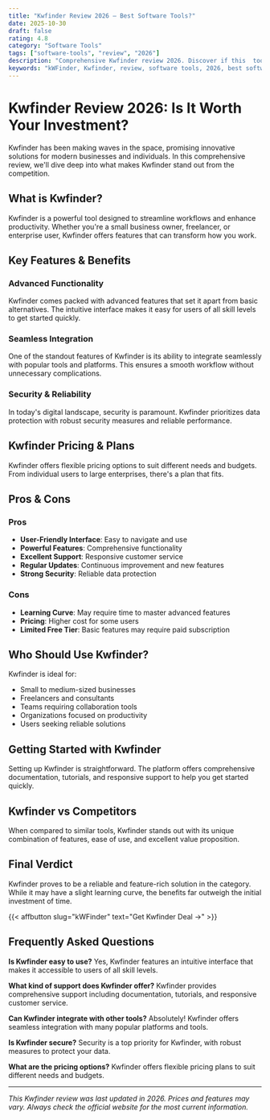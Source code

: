 ```yaml
---
title: "Kwfinder Review 2026 – Best Software Tools?"
date: 2025-10-30
draft: false
rating: 4.8
category: "Software Tools"
tags: ["software-tools", "review", "2026"]
description: "Comprehensive Kwfinder review 2026. Discover if this  tool is the best choice for your needs."
keywords: "kWFinder, Kwfinder, review, software tools, 2026, best software tools"
---
```


# Kwfinder Review 2026: Is It Worth Your Investment?

Kwfinder has been making waves in the  space, promising innovative solutions for modern businesses and individuals. In this comprehensive review, we'll dive deep into what makes Kwfinder stand out from the competition.

## What is Kwfinder?

Kwfinder is a powerful  tool designed to streamline workflows and enhance productivity. Whether you're a small business owner, freelancer, or enterprise user, Kwfinder offers features that can transform how you work.

## Key Features & Benefits

### Advanced Functionality
Kwfinder comes packed with advanced features that set it apart from basic alternatives. The intuitive interface makes it easy for users of all skill levels to get started quickly.

### Seamless Integration
One of the standout features of Kwfinder is its ability to integrate seamlessly with popular tools and platforms. This ensures a smooth workflow without unnecessary complications.

### Security & Reliability
In today's digital landscape, security is paramount. Kwfinder prioritizes data protection with robust security measures and reliable performance.

## Kwfinder Pricing & Plans

Kwfinder offers flexible pricing options to suit different needs and budgets. From individual users to large enterprises, there's a plan that fits.

## Pros & Cons

### Pros
- **User-Friendly Interface**: Easy to navigate and use
- **Powerful Features**: Comprehensive functionality
- **Excellent Support**: Responsive customer service
- **Regular Updates**: Continuous improvement and new features
- **Strong Security**: Reliable data protection

### Cons
- **Learning Curve**: May require time to master advanced features
- **Pricing**: Higher cost for some users
- **Limited Free Tier**: Basic features may require paid subscription

## Who Should Use Kwfinder?

Kwfinder is ideal for:
- Small to medium-sized businesses
- Freelancers and consultants
- Teams requiring collaboration tools
- Organizations focused on productivity
- Users seeking reliable  solutions

## Getting Started with Kwfinder

Setting up Kwfinder is straightforward. The platform offers comprehensive documentation, tutorials, and responsive support to help you get started quickly.

## Kwfinder vs Competitors

When compared to similar tools, Kwfinder stands out with its unique combination of features, ease of use, and excellent value proposition.

## Final Verdict

Kwfinder proves to be a reliable and feature-rich solution in the  category. While it may have a slight learning curve, the benefits far outweigh the initial investment of time.

{{< affbutton slug="kWFinder" text="Get Kwfinder Deal →" >}}

## Frequently Asked Questions

**Is Kwfinder easy to use?**
Yes, Kwfinder features an intuitive interface that makes it accessible to users of all skill levels.

**What kind of support does Kwfinder offer?**
Kwfinder provides comprehensive support including documentation, tutorials, and responsive customer service.

**Can Kwfinder integrate with other tools?**
Absolutely! Kwfinder offers seamless integration with many popular platforms and tools.

**Is Kwfinder secure?**
Security is a top priority for Kwfinder, with robust measures to protect your data.

**What are the pricing options?**
Kwfinder offers flexible pricing plans to suit different needs and budgets.

---

*This Kwfinder review was last updated in 2026. Prices and features may vary. Always check the official website for the most current information.*
